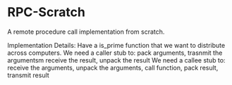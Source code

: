 # RPC-Scratch
A remote procedure call implementation from scratch.

Implementation Details:
Have a is_prime function that we want to distribute across computers.
We need a caller stub to: pack arguments, trasnmit the argumentsm receive the result, unpack the result
We need a callee stub to: receive the arguments, unpack the arguments, call function, pack result, transmit result
